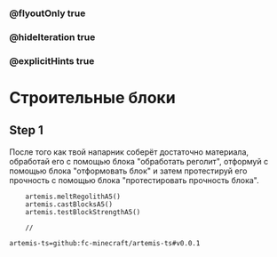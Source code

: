 ### @flyoutOnly true
### @hideIteration true
### @explicitHints true

# Строительные блоки

## Step 1
После того как твой напарник соберёт достаточно материала, обработай его с помощью блока "обработать реголит", отформуй с помощью блока "отформовать блок" и затем протестируй его прочность с помощью блока "протестировать прочность блока".

```ghost
    artemis.meltRegolithA5()
    artemis.castBlocksA5()
    artemis.testBlockStrengthA5()
```
```template
    //
```

```package
artemis-ts=github:fc-minecraft/artemis-ts#v0.0.1
```